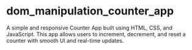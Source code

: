 # dom_manipulation_counter_app
A simple and responsive Counter App built using HTML, CSS, and JavaScript. This app allows users to increment, decrement, and reset a counter with smooth UI and real-time updates.
